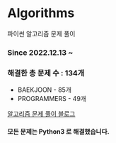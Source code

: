 # Algorithms
파이썬 알고리즘 문제 풀이
### Since 2022.12.13 ~
### 해결한 총 문제 수 : 134개
- BAEKJOON - 85개
- PROGRAMMERS - 49개

[알고리즘 문제 풀이 블로그](https://monzheld.tistory.com/category/%E2%8C%A8%EF%B8%8F%20Algorithms)
#### 모든 문제는 Python3 로 해결했습니다.
